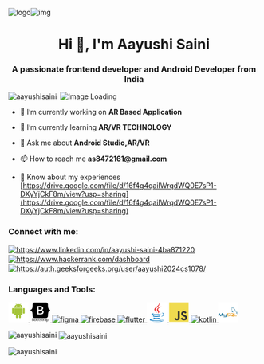 ![logo]()![img](https://github.com/AayushiSaini/AayushiSaini/assets/118258257/6d2256c2-0346-4cb6-9dda-c0855eb33dea)

<h1 align="center">Hi 👋, I'm Aayushi Saini</h1>
<h3 align="center">A passionate frontend developer and Android Developer from India</h3>
<img align="right" width="400" src="https://www.bing.com/th/id/OGC.54e37d8074ebcde1d96c77d7b2a7f310?pid=1.7&rurl=https%3a%2f%2fi.pinimg.com%2foriginals%2f54%2fe3%2f7d%2f54e37d8074ebcde1d96c77d7b2a7f310.gif&ehk=PrEGdwL4PhD7Z%2fwJCNJ7ZoCNkliX6f%2bNR0nwPKvtck4%3d" alt="Image Loading">

<p align="left"> <img src="https://komarev.com/ghpvc/?username=aayushisaini&label=Profile%20views&color=0e75b6&style=flat" alt="aayushisaini" /> </p>

- 🔭 I’m currently working on **AR Based Application**

- 🌱 I’m currently learning **AR/VR TECHNOLOGY**

- 💬 Ask me about **Android Studio,AR/VR**

- 📫 How to reach me **as8472161@gmail.com**

- 📄 Know about my experiences [https://drive.google.com/file/d/16f4g4qaiIWrqdWQ0E7sP1-DXyYjCkF8m/view?usp=sharing](https://drive.google.com/file/d/16f4g4qaiIWrqdWQ0E7sP1-DXyYjCkF8m/view?usp=sharing)

<h3 align="left">Connect with me:</h3>
<p align="left">
<a href="https://linkedin.com/in/https://www.linkedin.com/in/aayushi-saini-4ba871220" target="blank"><img align="center" src="https://raw.githubusercontent.com/rahuldkjain/github-profile-readme-generator/master/src/images/icons/Social/linked-in-alt.svg" alt="https://www.linkedin.com/in/aayushi-saini-4ba871220" height="30" width="40" /></a>
<a href="https://www.hackerrank.com/https://www.hackerrank.com/dashboard" target="blank"><img align="center" src="https://raw.githubusercontent.com/rahuldkjain/github-profile-readme-generator/master/src/images/icons/Social/hackerrank.svg" alt="https://www.hackerrank.com/dashboard" height="30" width="40" /></a>
<a href="https://auth.geeksforgeeks.org/user/https://auth.geeksforgeeks.org/user/aayushi2024cs1078/" target="blank"><img align="center" src="https://raw.githubusercontent.com/rahuldkjain/github-profile-readme-generator/master/src/images/icons/Social/geeks-for-geeks.svg" alt="https://auth.geeksforgeeks.org/user/aayushi2024cs1078/" height="30" width="40" /></a>
</p>

<h3 align="left">Languages and Tools:</h3>
<p align="left"> <a href="https://developer.android.com" target="_blank" rel="noreferrer"> <img src="https://raw.githubusercontent.com/devicons/devicon/master/icons/android/android-original-wordmark.svg" alt="android" width="40" height="40"/> </a> <a href="https://getbootstrap.com" target="_blank" rel="noreferrer"> <img src="https://raw.githubusercontent.com/devicons/devicon/master/icons/bootstrap/bootstrap-plain-wordmark.svg" alt="bootstrap" width="40" height="40"/> </a> <a href="https://www.figma.com/" target="_blank" rel="noreferrer"> <img src="https://www.vectorlogo.zone/logos/figma/figma-icon.svg" alt="figma" width="40" height="40"/> </a> <a href="https://firebase.google.com/" target="_blank" rel="noreferrer"> <img src="https://www.vectorlogo.zone/logos/firebase/firebase-icon.svg" alt="firebase" width="40" height="40"/> </a> <a href="https://flutter.dev" target="_blank" rel="noreferrer"> <img src="https://www.vectorlogo.zone/logos/flutterio/flutterio-icon.svg" alt="flutter" width="40" height="40"/> </a> <a href="https://www.java.com" target="_blank" rel="noreferrer"> <img src="https://raw.githubusercontent.com/devicons/devicon/master/icons/java/java-original.svg" alt="java" width="40" height="40"/> </a> <a href="https://developer.mozilla.org/en-US/docs/Web/JavaScript" target="_blank" rel="noreferrer"> <img src="https://raw.githubusercontent.com/devicons/devicon/master/icons/javascript/javascript-original.svg" alt="javascript" width="40" height="40"/> </a> <a href="https://kotlinlang.org" target="_blank" rel="noreferrer"> <img src="https://www.vectorlogo.zone/logos/kotlinlang/kotlinlang-icon.svg" alt="kotlin" width="40" height="40"/> </a> <a href="https://www.mysql.com/" target="_blank" rel="noreferrer"> <img src="https://raw.githubusercontent.com/devicons/devicon/master/icons/mysql/mysql-original-wordmark.svg" alt="mysql" width="40" height="40"/> </a> </p>

<p><img align="left" src="https://github-readme-stats.vercel.app/api/top-langs?username=aayushisaini&show_icons=true&locale=en&layout=compact" alt="aayushisaini" /></p>

<p>&nbsp;<img align="center" src="https://github-readme-stats.vercel.app/api?username=aayushisaini&show_icons=true&locale=en" alt="aayushisaini" /></p>

<p><img align="center" src="https://github-readme-streak-stats.herokuapp.com/?user=aayushisaini&" alt="aayushisaini" /></p>

